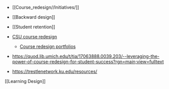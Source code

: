  - [[Course_redesign//Initiatives/]]
  - [[Backward design]]
  - [[Student retention]]

  - [CSU course redesign](http://courseredesign.csuprojects.org/wp/)
      - [Course redesign
        portfolios](https://www.merlot.org/merlot/materials.htm?keywords=course+redesign+CSU&sort.property=relevance)
  - https://quod.lib.umich.edu/t/tia/17063888.0039.203/--leveraging-the-power-of-course-redesign-for-student-success?rgn=main;view=fulltext
  - https://trestlenetwork.ku.edu/resources/

[[Learning Design]]